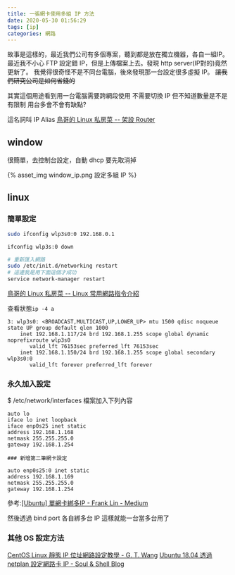 ```yaml
---
title: 一張網卡使用多組 IP 方法
date: 2020-05-30 01:56:29
tags: [ip]
categories: 網路
---
```


故事是這樣的，最近我們公司有多個專案，聽到都是放在獨立機器，各自一組IP。
最近我不小心 FTP 設定錯 IP，但是上傳檔案上去。發現 http server(IP對的)竟然更新了。
我覺得很奇怪不是不同台電腦，後來發現那一台設定很多虛擬 IP。
~~讓我們研究公司是如何省錢的~~

其實這個用途看到用一台電腦需要跨網段使用
不需要切換 IP
但不知道數量是不是有限制
用台多會不會有缺點?

<!--more-->

這名詞叫 IP Alias 
[鳥哥的 Linux 私房菜 -- 架設 Router](http://linux.vbird.org/linux_server/0230router.php#routing_ip_alias)

## window 

很簡單，去控制台設定，自動 dhcp 要先取消掉

{% asset_img window_ip.png 設定多組 IP %}


## linux

### 簡單設定

```bash
sudo ifconfig wlp3s0:0 192.168.0.1              

ifconfig wlp3s:0 down

# 重新匯入網路
sudo /etc/init.d/networking restart 
# 這邊我是用下面這個才成功
service network-manager restart          
```
[鳥哥的 Linux 私房菜 -- Linux 常用網路指令介紹](http://linux.vbird.org/linux_server/0140networkcommand.php)

查看狀態`ip -4 a`

```
3: wlp3s0: <BROADCAST,MULTICAST,UP,LOWER_UP> mtu 1500 qdisc noqueue state UP group default qlen 1000
    inet 192.168.1.117/24 brd 192.168.1.255 scope global dynamic noprefixroute wlp3s0
       valid_lft 76153sec preferred_lft 76153sec
    inet 192.168.1.150/24 brd 192.168.1.255 scope global secondary wlp3s0:0
       valid_lft forever preferred_lft forever
```

### 永久加入設定

$ /etc/network/interfaces 檔案加入下列內容

```
auto lo
iface lo inet loopback
iface enp0s25 inet static
address 192.168.1.168
netmask 255.255.255.0
gateway 192.168.1.254

### 新增第二筆網卡設定

auto enp0s25:0 inet static   
address 192.168.1.169
netmask 255.255.255.0
gateway 192.168.1.254
```
參考:[[Ubuntu] 單網卡綁多IP - Frank Lin - Medium](https://medium.com/@frank.yylin/ubuntu-%E5%96%AE%E7%B6%B2%E5%8D%A1%E7%B6%81%E5%A4%9Aip-d69dc755efb0)

然後透過 bind port 各自綁多台 IP
這樣就能一台當多台用了


### 其他 OS 設定方法

[CentOS Linux 靜態 IP 位址網路設定教學 - G. T. Wang](https://blog.gtwang.org/linux/centos-linux-static-network-configuration-tutorial/)
[Ubuntu 18.04 透過 netplan 設定網路卡 IP - Soul & Shell Blog](https://blog.toright.com/posts/6293/ubuntu-18-04-%E9%80%8F%E9%81%8E-netplan-%E8%A8%AD%E5%AE%9A%E7%B6%B2%E8%B7%AF%E5%8D%A1-ip.html)


